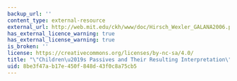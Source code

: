 ```yaml
---
backup_url: ''
content_type: external-resource
external_url: http://web.mit.edu/ckh/www/doc/Hirsch_Wexler_GALANA2006.pdf
has_external_licence_warning: true
has_external_license_warning: true
is_broken: ''
license: https://creativecommons.org/licenses/by-nc-sa/4.0/
title: "\"Children\u2019s Passives and Their Resulting Interpretation\" (PDF)"
uid: 8be3f47a-b17e-450f-848d-43f0c8a75cb5
---
```

